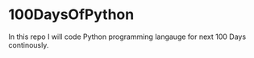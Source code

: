 # 100DaysOfPython
In this repo I will code Python programming langauge for next 100 Days continously.
